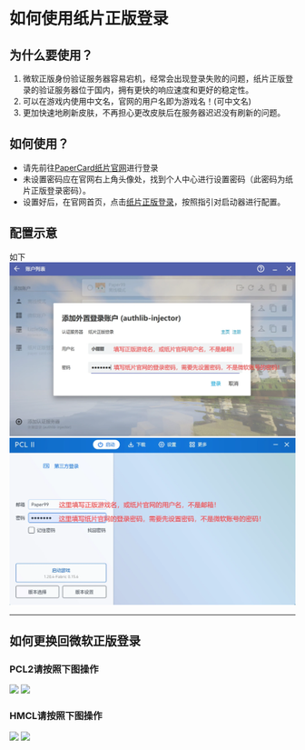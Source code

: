 # 如何使用纸片正版登录
## 为什么要使用？
1. 微软正版身份验证服务器容易宕机，经常会出现登录失败的问题，纸片正版登录的验证服务器位于国内，拥有更快的响应速度和更好的稳定性。  
2. 可以在游戏内使用中文名，官网的用户名即为游戏名！(可中文名)
3. 更加快速地刷新皮肤，不再担心更改皮肤后在服务器迟迟没有刷新的问题。

## 如何使用？
- 请先前往[PaperCard纸片官网](https://paper-card.cn/)进行登录  
- 未设置密码应在官网右上角头像处，找到个人中心进行设置密码（此密码为纸片正版登录密码）。
- 设置好后，在官网首页，点击[纸片正版登录](https://paper-card.cn/yggdrasil)，按照指引对启动器进行配置。
## 配置示意
如下
![](/picture/hmcllogin.webp)
![](/picture/pcl2login.webp)

---
## 如何更换回微软正版登录
### PCL2请按照下图操作

![](/picture/pcllogin1.webp)
![](/picture/pcllogin2.webp)

### HMCL请按照下图操作

![](/picture/hmcllogin1.webp)
![](/picture/hmcllohin2.webp)
